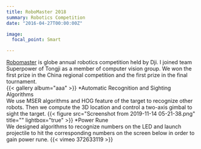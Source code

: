 ```yaml
---
title: RoboMaster 2018
summary: Robotics Competition
date: "2016-04-27T00:00:00Z"

image:
  focal_point: Smart

---
```

[Robomaster](https://www.robomaster.com/en-US) is globe annual robotics competition held by Dji. I joined team Superpower of Tongji as a member of computer vision group. We won the first prize in the China regional competition and the first prize in the final tournament.   
{{< gallery album="aaa" >}}
*Automatic Recognition and Sighting Algorithms  
We use MSER algorithms and HOG feature of the target to recognize other robots. Then we compute the 3D location and control a two-axis gimbal to sight the target.
{{< figure src="Screenshot from 2019-11-14 05-21-38.png" title="" lightbox="true" >}}
*Power Rune  
We designed algorithms to recognize numbers on the LED and launch projectile to hit the corresponding numbers on the screen below in order to gain power rune.
{{< vimeo 372633119 >}}

